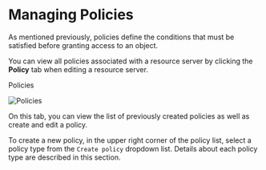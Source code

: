 # Managing Policies

As mentioned previously, policies define the conditions that must be satisfied before granting access to an object.

You can view all policies associated with a resource server by clicking the **Policy** tab when editing a resource server.

Policies

![Policies](https://wjw465150.gitbooks.io/keycloak-documentation/content/authorization\_services/keycloak-images/policy/view.png)

On this tab, you can view the list of previously created policies as well as create and edit a policy.

To create a new policy, in the upper right corner of the policy list, select a policy type from the `Create policy` dropdown list. Details about each policy type are described in this section.
